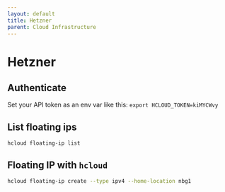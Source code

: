 ```yaml
---
layout: default
title: Hetzner
parent: Cloud Infrastructure
---
```


# Hetzner

## Authenticate

Set your API token as an env var like this: `export HCLOUD_TOKEN=kiMYCWvy`

## List floating ips

`hcloud floating-ip list`

## Floating IP with `hcloud`

```bash
hcloud floating-ip create --type ipv4 --home-location nbg1
```
